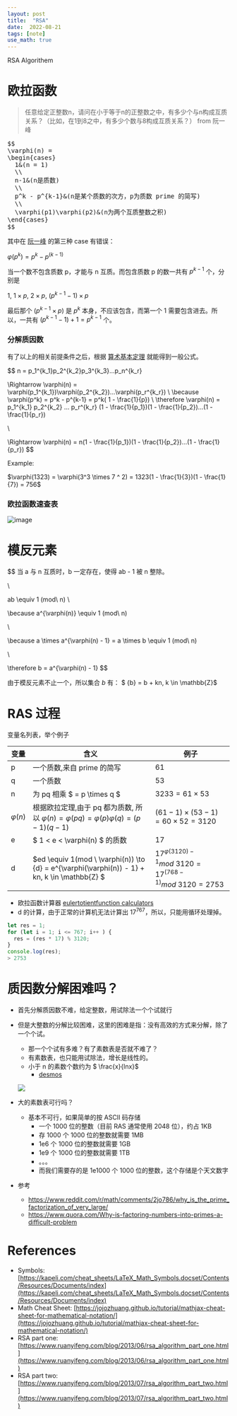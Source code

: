 ```yaml
---
layout: post
title:  "RSA"
date:  2022-08-21
tags: [note]
use_math: true
---
```


RSA Algorithem


# 欧拉函数

> 任意给定正整数n，请问在小于等于n的正整数之中，有多少个与n构成互质关系？（比如，在1到8之中，有多少个数与8构成互质关系？） from 阮一峰

<pre>
$$
\varphi(n) =
\begin{cases}
  1&(n = 1)
  \\
  n-1&(n是质数)
  \\
  p^k - p^{k-1}&(n是某个质数的次方，p为质数 prime 的简写)
  \\
  \varphi(p1)\varphi(p2)&(n为两个互质整数之积)
\end{cases}
$$
</pre>


其中在 [阮一峰](https://www.ruanyifeng.com/blog/2013/06/rsa_algorithm_part_one.html) 的第三种 case 有错误：

$\varphi(p^k) = p^k - p^{(k-1)}$

当一个数不包含质数 p，才能与 n 互质。而包含质数 p 的数一共有 $p^{k-1}$ 个，分别是

$1$, $1 \times p$, $2 \times p$, $(p^{k-1} - 1) \times p$

最后那个 $(p^{k-1} \times p)$ 是 $p^k$ 本身，不应该包含，而第一个 $1$ 需要包含进去。所以，一共有 $(p^{k-1}-1) + 1 = p^{k-1}$ 个。


### 分解质因数

有了以上的相关前提条件之后，根据 [算术基本定理](https://baike.baidu.com/item/%E7%AE%97%E6%9C%AF%E5%9F%BA%E6%9C%AC%E5%AE%9A%E7%90%86/10920095) 就能得到一般公式。

$$
n = p_1^{k_1}p_2^{k_2}p_3^{k_3}...p_n^{k_r}

\Rightarrow \varphi(n) = \varphi(p_1^{k_1})\varphi(p_2^{k_2})...\varphi(p_r^{k_r})
\\
\because \varphi(p^k) = p^k - p^{k-1} = p^k( 1 - \frac{1}{p})
\\
\therefore \varphi(n) = p_1^{k_1} p_2^{k_2} ... p_r^{k_r} (1 - \frac{1}{p_1})(1 - \frac{1}{p_2})...(1 - \frac{1}{p_r})

\\

\Rightarrow \varphi(n) = n(1 - \frac{1}{p_1})(1 - \frac{1}{p_2})...(1 - \frac{1}{p_r})
$$

Example:

$\varphi(1323) = \varphi(3^3 \times 7 ^ 2) = 1323(1 - \frac{1}{3})(1 - \frac{1}{7}) = 756$

### 欧拉函数速查表

![image](https://user-images.githubusercontent.com/7157346/186063336-055de6d3-3663-46ba-9c75-73df6d4e0df6.png)

# 模反元素

$$
当 a 与 n 互质时，b 一定存在，使得 ab - 1 被 n 整除。

\\

ab \equiv 1 (mod\ n)
\\

\because a^{\varphi(n)} \equiv 1 (mod\ n)

\\

\because a \times a^{\varphi(n) - 1} = a \times b \equiv 1 (mod\ n)

\\

\therefore b = a^{\varphi(n) - 1}
$$

由于模反元素不止一个，所以集合 $b$ 有： $ \{b\} = b + kn, k \in \mathbb{Z}$

# RAS 过程

变量名列表，举个例子

| 变量           | 含义         | 例子 |
| -----------   | -----------  | --- |
| p             | 一个质数,来自 prime 的简写  | 61 |
| q             | 一个质数      | 53 |
| n             | 为 pq 相乘 $ = p \times q $  | $3233 = 61 \times 53$ |
| $\varphi(n)$  | 根据欧拉定理,由于 pq 都为质数, 所以 $\varphi(n) = \varphi(pq) = \varphi(p) \varphi(q) = (p-1)(q-1)$ | $(61 - 1) \times (53 - 1) = 60 \times 52 = 3120$ |
| e             | $ 1 < e < \varphi(n) $ 的质数 | 17 |
| d             | $ed \equiv 1(mod \ \varphi(n)) \to \{d\} = e^{\varphi(\varphi(n)) - 1} + kn, k \in \mathbb{Z} $ | $17^{\varphi(3120) - 1} mod\ 3120 = 17^{(768-1)} mod\ 3120 = 2753$ |

* 欧拉函数计算器 [eulertotientfunction calculators](http://www.javascripter.net/math/calculators/eulertotientfunction.htm)
* d 的计算，由于正常的计算机无法计算出 $17^{767}$，所以，只能用循环处理掉。
```js
let res = 1;
for (let i = 1; i <= 767; i++ ) {
  res = (res * 17) % 3120;
}
console.log(res);
> 2753
```


# 质因数分解困难吗？

* 首先分解质因数不难，给定整数，用试除法一个个试就行
* 但是大整数的分解比较困难，这里的困难是指：没有高效的方式来分解，除了一个个试。
  * 那一个个试有多难？有了素数表是否就不难了？
  * 有素数表，也只能用试除法，增长是线性的。
  * 小于 n 的素数个数约为 $ \frac{x}{lnx}$
    * [desmos](https://www.desmos.com/calculator?lang=zh-CN)

  ![](https://user-images.githubusercontent.com/7157346/184782768-5981b8c9-3d10-4943-a695-e0d8f9ef744e.png)

* 大的素数表可行吗？
  * 基本不可行，如果简单的按 ASCII 码存储
    * 一个 1000 位的整数（目前 RAS 通常使用 2048 位），约占 1KB
    * 存 1000 个 1000 位的整数就需要 1MB
    * 1e6 个 1000 位的整数就需要 1GB
    * 1e9 个 1000 位的整数就需要 1TB
    * 。。。
    * 而我们需要存的是 1e1000 个 1000 位的整数，这个存储是个天文数字

* 参考
  * https://www.reddit.com/r/math/comments/2jo786/why_is_the_prime_factorization_of_very_large/
  * https://www.quora.com/Why-is-factoring-numbers-into-primes-a-difficult-problem


# References

* Symbols: [https://kapeli.com/cheat_sheets/LaTeX_Math_Symbols.docset/Contents/Resources/Documents/index](https://kapeli.com/cheat_sheets/LaTeX_Math_Symbols.docset/Contents/Resources/Documents/index)
* Math Cheat Sheet: [https://jojozhuang.github.io/tutorial/mathjax-cheat-sheet-for-mathematical-notation/](https://jojozhuang.github.io/tutorial/mathjax-cheat-sheet-for-mathematical-notation/)
* RSA part one: [https://www.ruanyifeng.com/blog/2013/06/rsa_algorithm_part_one.html](https://www.ruanyifeng.com/blog/2013/06/rsa_algorithm_part_one.html)
* RSA part two: [https://www.ruanyifeng.com/blog/2013/07/rsa_algorithm_part_two.html](https://www.ruanyifeng.com/blog/2013/07/rsa_algorithm_part_two.html)
